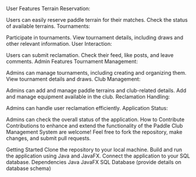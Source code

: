 User Features
Terrain Reservation:

Users can easily reserve paddle terrain for their matches.
Check the status of available terrains.
Tournaments:

Participate in tournaments.
View tournament details, including draws and other relevant information.
User Interaction:

Users can submit reclamation.
Check their feed, like posts, and leave comments.
Admin Features
Tournament Management:

Admins can manage tournaments, including creating and organizing them.
View tournament details and draws.
Club Management:

Admins can add and manage paddle terrains and club-related details.
Add and manage equipment available in the club.
Reclamation Handling:

Admins can handle user reclamation efficiently.
Application Status:

Admins can check the overall status of the application.
How to Contribute
Contributions to enhance and extend the functionality of the Paddle Club Management System are welcome! Feel free to fork the repository, make changes, and submit pull requests.

Getting Started
Clone the repository to your local machine.
Build and run the application using Java and JavaFX.
Connect the application to your SQL database.
Dependencies
Java
JavaFX
SQL Database (provide details on database schema)
